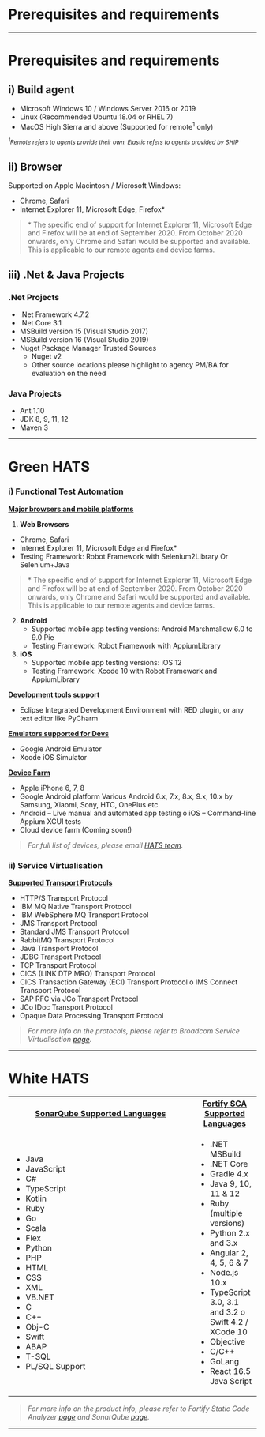 # Prerequisites and requirements
-----------------------------------------

# Prerequisites and requirements

## i) Build agent
- Microsoft Windows 10 / Windows Server 2016 or 2019
- Linux (Recommended Ubuntu 18.04 or RHEL 7)
- MacOS High Sierra and above (Supported for remote<sup>1</sup> only)  

<i><small><sup>1</sup>Remote refers to agents provide their own. Elastic refers to agents provided by SHIP</small></i>

## ii) Browser
Supported on Apple Macintosh / Microsoft Windows:
- Chrome, Safari
- Internet Explorer 11, Microsoft Edge, Firefox*

 > \* The specific end of support for Internet Explorer 11, Microsoft Edge and Firefox will be at end of September 2020. From October 2020 onwards, only Chrome and Safari would be supported and available. This is applicable to our remote agents and device farms.

## iii) .Net & Java Projects
### .Net Projects
- .Net Framework 4.7.2
- .Net Core 3.1
- MSBuild version 15 (Visual Studio 2017)
- MSBuild version 16 (Visual Studio 2019)
- Nuget Package Manager Trusted Sources
    - Nuget v2
    - Other source locations please highlight to agency PM/BA for evaluation on the need

### Java Projects
- Ant 1.10
- JDK 8, 9, 11, 12
- Maven 3

***

# Green HATS
### i) Functional Test Automation
<strong><u>Major browsers and mobile platforms</u></strong>
1. <strong>Web Browsers</strong>
 - Chrome, Safari
 - Internet Explorer 11, Microsoft Edge and Firefox*
 - Testing Framework: Robot Framework with Selenium2Library Or Selenium+Java

 > \* The specific end of support for Internet Explorer 11, Microsoft Edge and Firefox will be at end of September 2020. From October 2020 onwards, only Chrome and Safari would be supported and available. This is applicable to our remote agents and device farms.

2. <strong>Android</strong>
    - Supported mobile app testing versions: Android Marshmallow 6.0 to 9.0 Pie 
    - Testing Framework: Robot Framework with AppiumLibrary
3. <strong>iOS</strong>
    - Supported mobile app testing versions: iOS 12
    - Testing Framework: Xcode 10 with Robot Framework and AppiumLibrary

<strong><u>Development tools support</u></strong>  
 - Eclipse Integrated Development Environment with RED plugin, or any text editor like PyCharm

<strong><u>Emulators supported for Devs</u></strong>
- Google Android Emulator
- Xcode iOS Simulator

<strong><u>Device Farm</u></strong>
- Apple iPhone 6, 7, 8
- Google Android platform Various Android 6.x, 7.x, 8.x, 9.x, 10.x by Samsung,
Xiaomi, Sony, HTC, OnePlus etc
- Android – Live manual and automated app testing o iOS – Command-line Appium XCUI tests
- Cloud device farm (Coming soon!)
>_For full list of devices, please email <a href="mailto:enquiries_HATS@tech.gov.com">HATS team</a>._

### ii) Service Virtualisation
<strong><u>Supported Transport Protocols</u></strong>
- HTTP/S Transport Protocol
- IBM MQ Native Transport Protocol
- IBM WebSphere MQ Transport Protocol
- JMS Transport Protocol
- Standard JMS Transport Protocol
- RabbitMQ Transport Protocol
- Java Transport Protocol
- JDBC Transport Protocol
- TCP Transport Protocol
- CICS (LINK DTP MRO) Transport Protocol
- CICS Transaction Gateway (ECI) Transport Protocol o IMS Connect Transport Protocol
- SAP RFC via JCo Transport Protocol
- JCo IDoc Transport Protocol
- Opaque Data Processing Transport Protocol

> _For more info on the protocols, please refer to Broadcom Service Virtualisation [page](https://techdocs.broadcom.com/content/broadcom/techdocs/us/en/ca-enterprise-software/continuous-testing/devtest-solutions/10-5/using/using-service-virtualization.html)._

***

# White HATS

<table>
  <tr>
    <th style="width:358px"><strong><u>SonarQube Supported Languages</u></strong></th>  
    <th><strong><u>Fortify SCA Supported Languages</u></strong></th>
  </tr>

  <tr>

   <td>
    <ul>
     <li>Java</li>
     <li>JavaScript</li>
     <li>C#</li>
     <li>TypeScript</li>
     <li>Kotlin</li>
     <li>Ruby</li>
     <li>Go</li>
     <li>Scala</li>
     <li>Flex</li>
     <li>Python</li>
     <li>PHP</li>
     <li>HTML</li>
     <li>CSS</li>
     <li>XML</li>
     <li>VB.NET</li>
     <li>C</li>
     <li>C++</li>
     <li>Obj-C</li>
     <li>Swift</li>
     <li>ABAP</li>
     <li>T-SQL</li>
     <li>PL/SQL Support</li>
    </ul>   
   </td>


   <td valign="top">
    <ul>
      <li> .NET MSBuild </li>
      <li> .NET Core </li>
      <li> Gradle 4.x
      <li> Java 9, 10, 11 & 12 </li>
      <li> Ruby (multiple versions) </li>
      <li> Python 2.x and 3.x </li>
      <li> Angular 2, 4, 5, 6 & 7 </li>
      <li> Node.js 10.x </li>
      <li> TypeScript 3.0, 3.1 and 3.2 o Swift 4.2 / XCode 10 </li>
      <li> Objective<li>C/C++ </li>
      <li> GoLang </li>
      <li> React 16.5 Java Script </li>
    </ul>
   </td>

  </tr>
</table>


>_For more info on the product info, please refer to Fortify Static Code Analyzer [page](https://www.microfocus.com/en-us/products/static-code-analysis-sast/overview) and SonarQube [page](https://www.sonarsource.com/products/sonarqube/)._

***

